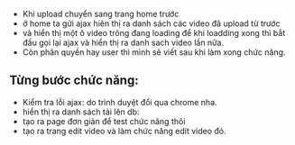 - Khi upload chuyển sang trang home trước
- ở home ta gửi ajax hiên thị ra danh sách các video đã upload từ trước
- và hiển thị một ô video trông đang loading để khi loadding xong thì bắt đầu gọi lại ajax và hiển thị ra danh sach video lần nữa.
- Còn phân quyền hay user thì mình sẽ viết sau khi làm xong chức năng.

## Từng bước chức năng:

- Kiểm tra lỗi ajax: do trình duyệt đổi qua chrome nha.
- hiển thị ra danh sách tải lên db:
- tạo ra page đơn giản để test chức năng thôi
- tạo ra trang edit video và làm chức năng edit video đó.
